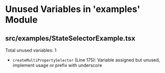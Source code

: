 # Unused Variables in 'examples' Module

## src/examples/StateSelectorExample.tsx

Total unused variables: 1

- `createMultiPropertySelector` (Line 175): Variable assigned but unused, implement usage or prefix with underscore

